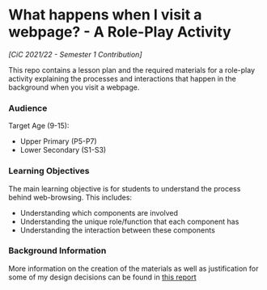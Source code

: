 # What happens when I visit a webpage? - A Role-Play Activity

_[CiC 2021/22 - Semester 1 Contribution]_

This repo contains a lesson plan and the required materials for a role-play activity explaining the processes and interactions that happen in the background when you visit a webpage.

### Audience

Target Age (9-15):

- Upper Primary (P5-P7)
- Lower Secondary (S1-S3)

### Learning Objectives

The main learning objective is for students to understand the process behind web-browsing. This includes:

- Understanding which components are involved
- Understanding the unique role/function that each component has
- Understanding the interaction between these components

### Background Information
More information on the creation of the materials as well as justification for some of my design decisions can be found in [this report](https://github.com/LasseWolter/What-happens-when-I-visit-a-webpage/blob/main/Report-on-creation-of-this-activity.pdf)
